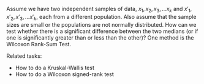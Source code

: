 
Assume we have two independent samples of data, $x_1, x_2, x_3, \ldots x_k$ and
$x'_1, x'_2, x'_3, \ldots x'_k$, each from a different population.
Also assume that the sample sizes are small or the populations are not normally
distributed.  How can we test whether there is a significant difference
between the two medians (or if one is significantly greater than or less than
the other)? One method is the Wilcoxon Rank-Sum Test.

Related tasks:

 * How to do a Kruskal-Wallis test
 * How to do a Wilcoxon signed-rank test
